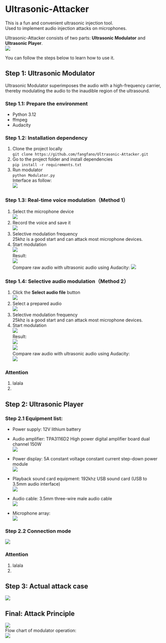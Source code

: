 # Ultrasonic-Attacker  
This is a fun and convenient ultrasonic injection tool.  
Used to implement audio injection attacks on microphones.   

Ultrasonic-Attacker consists of two parts: **Ultrasonic Modulator** and **Ultrasonic Player**.  
![](https://github.com/fangfano/Ultrasonic-Attacker/blob/main/picture/Ultrasonic-Attacker.png)  

You can follow the steps below to learn how to use it.  

## Step 1: Ultrasonic Modulator  
Ultrasonic Modulator superimposes the audio with a high-frequency carrier, thereby modulating the audio to the inaudible region of the ultrasound.  

### Step 1.1: Prepare the environment
- Python 3.12
- ffmpeg
- Audacity  

### Step 1.2: Installation dependency  
1. Clone the project locally  
``git clone https://github.com/fangfano/Ultrasonic-Attacker.git``  
2. Go to the project folder and install dependencies  
``pip install -r requirements.txt``  
3. Run modulator  
``python Modulator.py``  
Interface as follow:  
![](https://github.com/fangfano/Ultrasonic-Attacker/blob/main/picture/interface.png)  

### Step 1.3: Real-time voice modulation（Method 1）  
1. Select the microphone device  
![](https://github.com/fangfano/Ultrasonic-Attacker/blob/main/picture/Select%20your%20device.png)  
2. Record the voice and save it  
![](https://github.com/fangfano/Ultrasonic-Attacker/blob/main/picture/Recording%20audio.png)  
3. Selective modulation frequency  
25khz is a good start and can attack most microphone devices.  
4. Start modulation    
![](https://github.com/fangfano/Ultrasonic-Attacker/blob/main/picture/modulation.png)   
Result:  
![](https://github.com/fangfano/Ultrasonic-Attacker/blob/main/picture/result%201.png)  
Compare raw audio with ultrasonic audio using Audacity:
![](https://github.com/fangfano/Ultrasonic-Attacker/blob/main/picture/ompare%20result%200.png)   

### Step 1.4: Selective audio modulation（Method 2）  
1. Click the **Select audio file** button  
![](https://github.com/fangfano/Ultrasonic-Attacker/blob/main/picture/click%20select%20file%20button.png)   
2. Select a prepared audio  
![](https://github.com/fangfano/Ultrasonic-Attacker/blob/main/picture/an%20audio%20file.png)  
3. Selective modulation frequency  
25khz is a good start and can attack most microphone devices.  
4. Start modulation  
![](https://github.com/fangfano/Ultrasonic-Attacker/blob/main/picture/start.png)  
Result:   
![](https://github.com/fangfano/Ultrasonic-Attacker/blob/main/picture/modulation2.png)  
![](https://github.com/fangfano/Ultrasonic-Attacker/blob/main/picture/result%202.png)  
Compare raw audio with ultrasonic audio using Audacity:  
![](https://github.com/fangfano/Ultrasonic-Attacker/blob/main/picture/ompare%20result%201.png)  

### Attention  
1. lalala
2. 

## Step 2: Ultrasonic Player  
### Step 2.1 Equipment list:   
- Power supply: 12V lithium battery    

- Audio amplifier: TPA3116D2 High power digital amplifier board dual channel 150W  
![](https://github.com/fangfano/Ultrasonic-Attacker/blob/main/picture/TPA3116D2.png)  
- Power display: 5A constant voltage constant current step-down power module  
![](https://github.com/fangfano/Ultrasonic-Attacker/blob/main/picture/Power%20display%20module.png)  
- Playback sound card equipment: 192khz USB sound card (USB to 3.5mm audio interface)  
![](https://github.com/fangfano/Ultrasonic-Attacker/blob/main/picture/192khz%20sound%20card.png)  
- Audio cable: 3.5mm three-wire male audio cable   
![](https://github.com/fangfano/Ultrasonic-Attacker/blob/main/picture/3.5mm%20Audio%20cable.png)  
- Microphone array:  
![](https://github.com/fangfano/Ultrasonic-Attacker/blob/main/picture/Ultrasonic%20array.jpg)  

### Step 2.2 Connection mode  
![](https://github.com/fangfano/Ultrasonic-Attacker/blob/main/picture/Attack%20system%20wiring%20diagram.png)  

### Attention  
1. lalala
2. 

## Step 3: Actual attack case  
![](https://github.com/fangfano/Ultrasonic-Attacker/blob/main/picture/Actual%20working%20condition.png)   

## Final: Attack Principle  
![](https://github.com/fangfano/Ultrasonic-Attacker/blob/main/picture/Attack%20principle.png)  
Flow chart of modulator operation:  
![](https://github.com/fangfano/Ultrasonic-Attacker/blob/main/picture/Flow%20chart%20of%20modulator%20operation.png)  